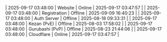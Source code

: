 | 2025-09-17 03:48:00 | Website | Online | 2025-09-17 03:47:57 |
| 2025-09-17 03:48:00 | Registration | Offline | 2025-09-09 16:40:23 |
| 2025-09-17 03:48:00 | Auth Server | Offline | 2025-08-18 09:33:31 |
| 2025-09-17 03:48:00 | Kezan (PvE) | Offline | 2025-08-03 17:58:02 |
| 2025-09-17 03:48:00 | Gurubashi (PvP) | Offline | 2025-08-23 21:44:06 |
| 2025-09-17 03:48:00 | Cloudflare | Online | 2025-09-17 03:47:57 |
